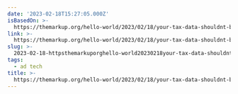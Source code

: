 ```yaml
---
date: '2023-02-18T15:27:05.000Z'
isBasedOn: >-
  https://themarkup.org/hello-world/2023/02/18/your-tax-data-shouldnt-be-up-for-grabs
link: >-
  https://themarkup.org/hello-world/2023/02/18/your-tax-data-shouldnt-be-up-for-grabs
slug: >-
  2023-02-18-httpsthemarkuporghello-world20230218your-tax-data-shouldnt-be-up-for-grabs
tags:
  - ad tech
title: >-
  https://themarkup.org/hello-world/2023/02/18/your-tax-data-shouldnt-be-up-for-grabs
---
```


